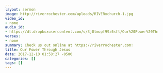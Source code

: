 ```yaml
---
layout: sermon
image: http://riverrochester.com/uploads/RIVERxchurch-1.jpg
video_id:
- none
audio_id:
- https://dl.dropboxusercontent.com/s/3j8lmopf99z6sfl/Our%20Power%20Through%20Jesus.mp3?dl=0
verses:
- none
summary: Check us out online at https://riverrochester.com!
title: Our Power Through Jesus
date: 2017-12-10 01:50:27 -0500
categories: []
tags: []
---
```

